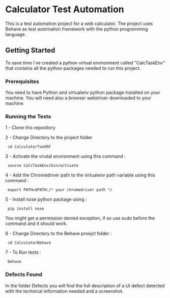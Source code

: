 # Calculator Test Automation

This is a test automation project for a web calculator.
The project uses Behave as test automation framework with the python programming language.

## Getting Started

To save time i've created a python virtual environment called "CalcTaskEnv" that contains all the python packages needed to run this project.

### Prerequisites

You need to have Python and virtualenv python package installed on your machine.
You will need also a browser webdriver downloaded to your machine.

### Running the Tests

1 - Clone this repository

2 - Change Directory to the project folder
```
 cd CalculatorTaskRF
```
3 - Activate the virutal environment using this command :
```
 source CalcTaskEnv/bin/activate
```
4 - Add the Chromedriver path to the virtualenv path variable using this command :
```
 export PATH=$PATH:/* your chromedriver path */
```
5 - Install nose python package using :
```
 pip install nose
```
You might get a permission denied exception, if so use sudo before the command and it should work.

6 - Change Directory to the Behave proejct folder :
```
 cd CalculatorBehave
```
7 - To Run tests :
```
 behave
```

### Defects Found

In the folder Defects you will find the full description of a UI defect detected with the technical information needed and a screenshot.
